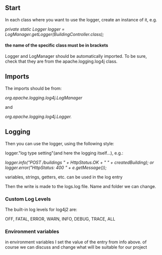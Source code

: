 <!DOCTYPE html>
<html lang="en">
<head>
  <meta charset="UTF-8">
</head>
<body>

<h2>Start</h2>
<p>
  In each class where you want to use the logger, create an instance of it, e.g.</p>
<i>
  private static Logger logger = LogManager.getLogger(BuildingController.class);
</i>

<h4>the name of the specific class must be in brackets</h4>

<p>
  Logger and LogManager should be automatically imported. To be sure, check that they are from the
  apache.logging.log4j class.
</p>

<h2>Imports</h2>
<p>
  The imports should be from:
</p>
<i>org.apache.logging.log4j.LogManager
</i>
<p>and</p>
<i>
  org.apache.logging.log4j.Logger.
</i>


<h2>Logging</h2>
<p>
  Then you can use the logger, using the following style:
</p>

<p>
  logger."log type setting"(and here the logging itself...), e.g.:
</p>

<i>
  logger.info("POST /buildings " + HttpStatus.OK + " " + createdBuilding);
  or
  logger.error("HttpStatus: 400 " + e.getMessage());
</i>
<p>
  variables, strings, getters, etc. can be used in the log entry

Then the write is made to the logs.log file.
  Name and folder we can change.
</p>
<h3>
    Custom Log Levels
</h3>
<p> 
The built-in log levels for log4j2 are:

OFF, 
FATAL, 
ERROR, 
WARN, 
INFO, 
DEBUG, 
TRACE, 
ALL
</p>

<h3>Environment variables</h3>
<p>in environment variables I set the value of the entry from info above. of course we can discuss
  and change what will be suitable for our project</p>
</body>
</html>
